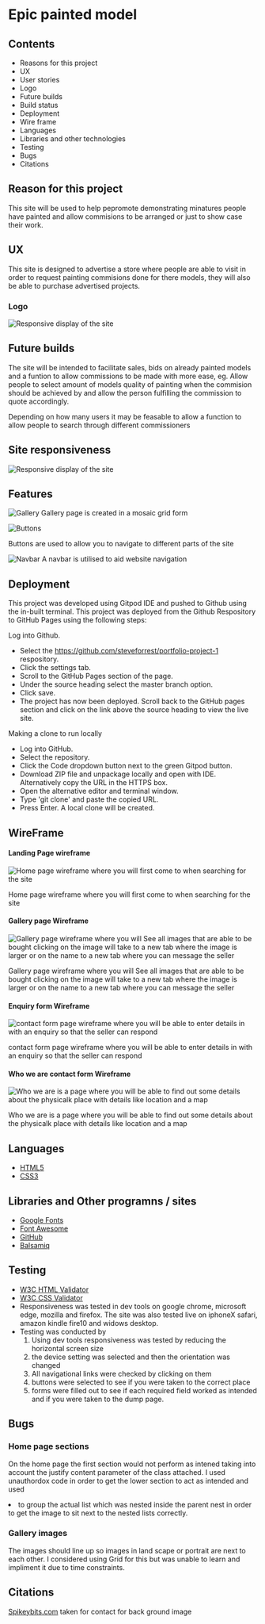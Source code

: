# Epic painted model

## Contents

* Reasons for this project
* UX
* User stories
* Logo
* Future builds
* Build status
* Deployment
* Wire frame
* Languages
* Libraries and other technologies
* Testing
* Bugs
* Citations


## Reason for this project 

This site will be used to help pepromote demonstrating minatures people have painted and allow commisions to be arranged or just to show case their work.


## UX

This site is designed to advertise a store where people are able to visit in order to request painting commisions done for there models, they will also be able to purchase advertised projects.

### Logo

![Responsive display of the site](assets/Readme-images/Logo.png)

## Future builds 

The site will be intended to facilitate sales, bids on already painted models and a funtion to allow commissions to be made with more ease, eg. Allow people to select amount of models quality of painting when the commision should be achieved by and allow the person fulfilling the commission to quote accordingly.

Depending on how many users it may be feasable to allow a function to allow people to search through different commissioners

## Site responsiveness

![Responsive display of the site](assets/Readme-images/amiresponive.png)

## Features

![Gallery](assets/Readme-images/gallery.png)
Gallery page is created in a mosaic grid form

![Buttons](assets/Readme-images/buttons.png)

Buttons are used to allow you to navigate to different parts of the site

![Navbar](assets/Readme-images/navbar.png)
A navbar is utilised to aid website navigation

## Deployment

This project was developed using Gitpod IDE and pushed to Github using the in-built terminal.
This project was deployed from the Github Respository to GitHub Pages using the following steps:

Log into Github.
* Select the https://github.com/steveforrest/portfolio-project-1 respository.
* Click the settings tab.
* Scroll to the GitHub Pages section of the page.
* Under the source heading select the master branch option.
* Click save.
* The project has now been deployed. Scroll back to the GitHub pages section and click on the link above the source heading to view the live site.

Making a clone to run locally
* Log into GitHub.
* Select the repository.
* Click the Code dropdown button next to the green Gitpod button.
* Download ZIP file and unpackage locally and open with IDE. Alternatively copy the URL in the HTTPS box.
* Open the alternative editor and terminal window.
* Type 'git clone' and paste the copied URL.
* Press Enter. A local clone will be created.

## WireFrame 

#### Landing Page wireframe

![Home page wireframe where you will first come to when searching for the site](assets/Readme-images/wireframe-first-project1.png)

Home page wireframe where you will first come to when searching for the site

#### Gallery page Wireframe

![Gallery page wireframe where you will See all images that are able to be bought clicking on the image will take to a new tab where the image is larger or on the name to a new tab where you can message the seller](assets/Readme-images/wireframe-gallery.png)

Gallery page wireframe where you will See all images that are able to be bought clicking on the image will take to a new tab where the image is larger or on the name to a new tab where you can message the seller

#### Enquiry form Wireframe

![contact form page wireframe where you will be able to enter details in with an enquiry so that the seller can respond](assets/Readme-images/wireframe-contact-form.png)

contact form page wireframe where you will be able to enter details in with an enquiry so that the seller can respond

#### Who we are contact form Wireframe

![Who we are is a page where you will be able to find out some details about the physicalk place with details like location and a map](assets/Readme-images/wireframe-whower.png)

Who we are is a page where you will be able to find out some details about the physicalk place with details like location and a map

## Languages

* [HTML5](https://en.wikipedia.org/wiki/HTML5)
* [CSS3](https://en.wikipedia.org/wiki/CSS)

## Libraries and Other programns / sites

* [Google Fonts](https://fonts.google.com/)
* [Font Awesome](https://fontawesome.com/)
* [GitHub](https://github.com/)
* [Balsamiq](https://balsamiq.com/)

## Testing

* [W3C HTML Validator](https://jigsaw.w3.org/css-validator/#validate_by_input)
* [W3C CSS Validator](https://jigsaw.w3.org/css-validator/#validate_by_input)
* Responsiveness was tested in dev tools on google chrome, microsoft edge, mozilla and firefox. The site was also tested live on iphoneX safari, amazon kindle fire10 and widows desktop.
* Testing was conducted by
  1. Using dev tools responsiveness was tested by reducing the horizontal screen size
  2. the device setting was selected and then the orientation was changed
  3. All navigational links were checked by clicking on them
  4. buttons were selected to see if you were taken to the correct place
  5. forms were filled out to see if each required field worked as intended and if you were taken to the dump page.

## Bugs

### Home page sections

On the home page the first section would not perform as intened taking into account the justify content parameter of the class attached.
I used unauthordox code in order to get the lower section to act as intended and used <li> to group the actual list which was nested inside the parent nest in order to get the image to sit next to the nested lists correctly.

### Gallery images

The images should line up so images in land scape or portrait are next to each other. I considered using Grid for this but was unable to learn and impliment it due to time constraints.



## Citations

[Spikeybits.com](https://www.pinterest.co.uk/pin/491455378086406395/?d=t&mt=login) taken for contact for back ground image



